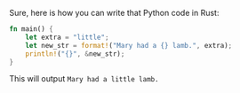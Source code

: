Sure, here is how you can write that Python code in Rust:

```rust
fn main() {
    let extra = "little";
    let new_str = format!("Mary had a {} lamb.", extra);
    println!("{}", &new_str);
}
```
This will output `Mary had a little lamb.`
